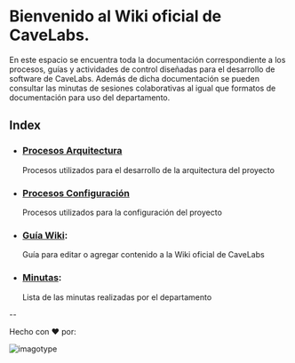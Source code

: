 # Bienvenido al Wiki oficial de CaveLabs.
En este espacio se encuentra toda la documentación correspondiente a los procesos, guías y actividades de control diseñadas para el desarrollo de software de CaveLabs. Además de dicha documentación se pueden consultar las minutas de sesiones colaborativas al igual que formatos de documentación para uso del departamento.

## Index

* ### [Procesos Arquitectura](#)
  Procesos utilizados para el desarrollo de la arquitectura del proyecto
* ### [Procesos Configuración](https://github.com/CaveLabs-1/Wiki/blob/master/Configuracion.md)
  Procesos utilizados para la configuración del proyecto
* ### [Guía Wiki](https://github.com/CaveLabs-1/Wiki/blob/master/Guia%20Wiki.md):
  Guía para editar o agregar contenido a la Wiki oficial de CaveLabs
* ### [Minutas](https://github.com/CaveLabs-1/Wiki/blob/master/Minutas.md):
  Lista de las minutas realizadas por el departamento
  
--


Hecho con ❤️ por:


![imagotype](https://i.imgur.com/YELoIPs.png)


